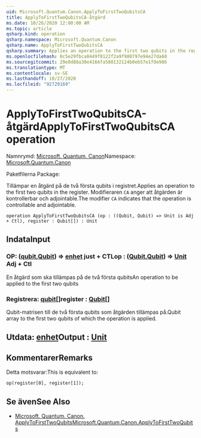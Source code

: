 ```yaml
---
uid: Microsoft.Quantum.Canon.ApplyToFirstTwoQubitsCA
title: ApplyToFirstTwoQubitsCA-åtgärd
ms.date: 10/26/2020 12:00:00 AM
ms.topic: article
qsharp.kind: operation
qsharp.namespace: Microsoft.Quantum.Canon
qsharp.name: ApplyToFirstTwoQubitsCA
qsharp.summary: Applies an operation to the first two qubits in the register. The modifier `CA` indicates that the operation is controllable and adjointable.
ms.openlocfilehash: 0c5e29fbca8449f8122f2a9f988797e94e27da60
ms.sourcegitcommit: 29e0d88a30e4166fa580132124b0eb57e1f0e986
ms.translationtype: MT
ms.contentlocale: sv-SE
ms.lasthandoff: 10/27/2020
ms.locfileid: "92729169"
---
```

# <a name="applytofirsttwoqubitsca-operation"></a><span data-ttu-id="c839b-102">ApplyToFirstTwoQubitsCA-åtgärd</span><span class="sxs-lookup"><span data-stu-id="c839b-102">ApplyToFirstTwoQubitsCA operation</span></span>

<span data-ttu-id="c839b-103">Namnrymd: [Microsoft. Quantum. Canon](xref:Microsoft.Quantum.Canon)</span><span class="sxs-lookup"><span data-stu-id="c839b-103">Namespace: [Microsoft.Quantum.Canon](xref:Microsoft.Quantum.Canon)</span></span>

<span data-ttu-id="c839b-104">Paketfilerna [](https://nuget.org/packages/)</span><span class="sxs-lookup"><span data-stu-id="c839b-104">Package: [](https://nuget.org/packages/)</span></span>


<span data-ttu-id="c839b-105">Tillämpar en åtgärd på de två första qubits i registret.</span><span class="sxs-lookup"><span data-stu-id="c839b-105">Applies an operation to the first two qubits in the register.</span></span>
<span data-ttu-id="c839b-106">Modifieraren `CA` anger att åtgärden är kontrollerbar och adjointable.</span><span class="sxs-lookup"><span data-stu-id="c839b-106">The modifier `CA` indicates that the operation is controllable and adjointable.</span></span>

```qsharp
operation ApplyToFirstTwoQubitsCA (op : ((Qubit, Qubit) => Unit is Adj + Ctl), register : Qubit[]) : Unit
```


## <a name="input"></a><span data-ttu-id="c839b-107">Indata</span><span class="sxs-lookup"><span data-stu-id="c839b-107">Input</span></span>

### <a name="op--qubitqubit--unit-adj--ctl"></a><span data-ttu-id="c839b-108">OP: ([qubit](xref:microsoft.quantum.lang-ref.qubit),[Qubit](xref:microsoft.quantum.lang-ref.qubit)) => [enhet](xref:microsoft.quantum.lang-ref.unit) just + CTL</span><span class="sxs-lookup"><span data-stu-id="c839b-108">op : ([Qubit](xref:microsoft.quantum.lang-ref.qubit),[Qubit](xref:microsoft.quantum.lang-ref.qubit)) => [Unit](xref:microsoft.quantum.lang-ref.unit) Adj + Ctl</span></span>

<span data-ttu-id="c839b-109">En åtgärd som ska tillämpas på de två första qubits</span><span class="sxs-lookup"><span data-stu-id="c839b-109">An operation to be applied to the first two qubits</span></span>


### <a name="register--qubit"></a><span data-ttu-id="c839b-110">Registrera: [qubit](xref:microsoft.quantum.lang-ref.qubit)[]</span><span class="sxs-lookup"><span data-stu-id="c839b-110">register : [Qubit](xref:microsoft.quantum.lang-ref.qubit)[]</span></span>

<span data-ttu-id="c839b-111">Qubit-matrisen till de två första qubits som åtgärden tillämpas på.</span><span class="sxs-lookup"><span data-stu-id="c839b-111">Qubit array to the first two qubits of which the operation is applied.</span></span>



## <a name="output--unit"></a><span data-ttu-id="c839b-112">Utdata: [enhet](xref:microsoft.quantum.lang-ref.unit)</span><span class="sxs-lookup"><span data-stu-id="c839b-112">Output : [Unit](xref:microsoft.quantum.lang-ref.unit)</span></span>



## <a name="remarks"></a><span data-ttu-id="c839b-113">Kommentarer</span><span class="sxs-lookup"><span data-stu-id="c839b-113">Remarks</span></span>

<span data-ttu-id="c839b-114">Detta motsvarar:</span><span class="sxs-lookup"><span data-stu-id="c839b-114">This is equivalent to:</span></span>

```qsharp
op(register[0], register[1]);
```

## <a name="see-also"></a><span data-ttu-id="c839b-115">Se även</span><span class="sxs-lookup"><span data-stu-id="c839b-115">See Also</span></span>

- [<span data-ttu-id="c839b-116">Microsoft. Quantum. Canon. ApplyToFirstTwoQubits</span><span class="sxs-lookup"><span data-stu-id="c839b-116">Microsoft.Quantum.Canon.ApplyToFirstTwoQubits</span></span>](xref:Microsoft.Quantum.Canon.ApplyToFirstTwoQubits)